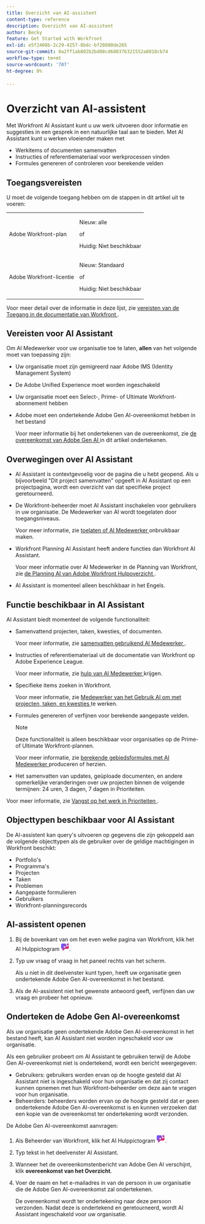 ```yaml
---
title: Overzicht van AI-assistent
content-type: reference
description: Overzicht van AI-assistent
author: Becky
feature: Get Started with Workfront
exl-id: e5f2408b-2c29-4257-8bdc-bf20880de265
source-git-commit: 0a2ff1ab802b2bd08cd680376321552a8018cb74
workflow-type: tm+mt
source-wordcount: '707'
ht-degree: 0%

---
```


# Overzicht van AI-assistent

Met Workfront AI Assistant kunt u uw werk uitvoeren door informatie en suggesties in een gesprek in een natuurlijke taal aan te bieden. Met AI Assistant kunt u werken vloeiender maken met

* Werkitems of documenten samenvatten
* Instructies of referentiemateriaal voor werkprocessen vinden
* Formules genereren of controleren voor berekende velden

## Toegangsvereisten

U moet de volgende toegang hebben om de stappen in dit artikel uit te voeren:

<table style="table-layout:auto"> 
 <col> 
 <col> 
 <tbody> 
  <tr> 
   <td role="rowheader">Adobe Workfront-plan</td> 
   <td><p>Nieuw: alle</p>
       <p>of</p>
       <p>Huidig: Niet beschikbaar</p></td>
  </tr> 
  <tr> 
   <td role="rowheader">Adobe Workfront-licentie</td> 
   <td><p>Nieuw: Standaard</p>
       <p>of</p>
       <p>Huidig: Niet beschikbaar</p></td>
  </tr> 
 </tbody> 
</table>

Voor meer detail over de informatie in deze lijst, zie [ vereisten van de Toegang in de documentatie van Workfront ](/help/quicksilver/administration-and-setup/add-users/access-levels-and-object-permissions/access-level-requirements-in-documentation.md).

## Vereisten voor AI Assistant

Om AI Medewerker voor uw organisatie toe te laten, **allen** van het volgende moet van toepassing zijn:

* Uw organisatie moet zijn gemigreerd naar Adobe IMS (Identity Management System)
* De Adobe Unified Experience moet worden ingeschakeld
* Uw organisatie moet een Select-, Prime- of Ultimate Workfront-abonnement hebben
* Adobe moet een ondertekende Adobe Gen AI-overeenkomst hebben in het bestand

  Voor meer informatie bij het ondertekenen van de overeenkomst, zie [ de overeenkomst van Adobe Gen AI ](/help/quicksilver/workfront-basics/ai-assistant/ai-assistant-overview.md#sign-the-adobe-gen-ai-agreement) in dit artikel ondertekenen.

## Overwegingen over AI Assistant

* AI Assistant is contextgevoelig voor de pagina die u hebt geopend. Als u bijvoorbeeld &quot;Dit project samenvatten&quot; opgeeft in AI Assistant op een projectpagina, wordt een overzicht van dat specifieke project geretourneerd.
* De Workfront-beheerder moet AI Assistant inschakelen voor gebruikers in uw organisatie. De Medewerker van AI wordt toegelaten door toegangsniveaus.

  Voor meer informatie, zie [ toelaten of AI Medewerker ](/help/quicksilver/workfront-basics/ai-assistant/enable-or-disable-assistant.md) onbruikbaar maken.

* Workfront Planning AI Assistant heeft andere functies dan Workfront AI Assistant.

  Voor meer informatie over AI Medewerker in de Planning van Workfront, zie [ de Planning AI van Adobe Workfront Hulpoverzicht ](/help/quicksilver/planning/general/planning-ai-assistant-overview.md).

* AI Assistant is momenteel alleen beschikbaar in het Engels.


## Functie beschikbaar in AI Assistant

AI Assistant biedt momenteel de volgende functionaliteit:

* Samenvattend projecten, taken, kwesties, of documenten.

  Voor meer informatie, zie [ samenvatten gebruikend AI Medewerker ](/help/quicksilver/workfront-basics/ai-assistant/summarize-this.md).

* Instructies of referentiemateriaal uit de documentatie van Workfront op Adobe Experience League.

  Voor meer informatie, zie [ hulp van AI Medewerker ](/help/quicksilver/workfront-basics/ai-assistant/use-ai-to-retrieve-instructions.md) krijgen.

* Specifieke items zoeken in Workfront.

  Voor meer informatie, zie [ Medewerker van het Gebruik AI om met projecten, taken, en kwesties ](/help/quicksilver/workfront-basics/ai-assistant/work-with-pti-through-ai-assisant.md) te werken.

* Formules genereren of verfijnen voor berekende aangepaste velden.

  >[!NOTE]
  >
  >Deze functionaliteit is alleen beschikbaar voor organisaties op de Prime- of Ultimate Workfront-plannen.

  Voor meer informatie, zie [ berekende gebiedsformules met AI Medewerker ](/help/quicksilver/workfront-basics/ai-assistant/use-ai-assistant-to-check-formulas.md) produceren of herzien.

* Het samenvatten van updates, geüploade documenten, en andere opmerkelijke veranderingen over uw projecten binnen de volgende termijnen: 24 uren, 3 dagen, 7 dagen in Prioriteiten.

Voor meer informatie, zie [ Vangst op het werk in Prioriteiten ](/help/quicksilver/workfront-basics/priorities/catch-me-up.md).


## Objecttypen beschikbaar voor AI Assistant

De AI-assistent kan query&#39;s uitvoeren op gegevens die zijn gekoppeld aan de volgende objecttypen als de gebruiker over de geldige machtigingen in Workfront beschikt:

* Portfolio&#39;s
* Programma&#39;s
* Projecten
* Taken
* Problemen
* Aangepaste formulieren
* Gebruikers
* Workfront-planningsrecords


## AI-assistent openen

1. Bij de bovenkant van om het even welke pagina van Workfront, klik het AI Hulppictogram ![ AI Hulppictogram ](/help/quicksilver/workfront-basics/ai-assistant/assets/ai-assistant-icon.png).
1. Typ uw vraag of vraag in het paneel rechts van het scherm.

   Als u niet in dit deelvenster kunt typen, heeft uw organisatie geen ondertekende Adobe Gen AI-overeenkomst in het bestand.

1. Als de AI-assistent niet het gewenste antwoord geeft, verfijnen dan uw vraag en probeer het opnieuw.

## Onderteken de Adobe Gen AI-overeenkomst

Als uw organisatie geen ondertekende Adobe Gen AI-overeenkomst in het bestand heeft, kan AI Assistant niet worden ingeschakeld voor uw organisatie.

Als een gebruiker probeert om AI Assistant te gebruiken terwijl de Adobe Gen AI-overeenkomst niet is ondertekend, wordt een bericht weergegeven:

* Gebruikers: gebruikers worden ervan op de hoogte gesteld dat AI Assistant niet is ingeschakeld voor hun organisatie en dat zij contact kunnen opnemen met hun Workfront-beheerder om deze aan te vragen voor hun organisatie.
* Beheerders: beheerders worden ervan op de hoogte gesteld dat er geen ondertekende Adobe Gen AI-overeenkomst is en kunnen verzoeken dat een kopie van de overeenkomst ter ondertekening wordt verzonden.

De Adobe Gen AI-overeenkomst aanvragen:

1. Als Beheerder van Workfront, klik het AI Hulppictogram ![ AI Hulppictogram ](/help/quicksilver/workfront-basics/ai-assistant/assets/ai-assistant-icon.png).
1. Typ tekst in het deelvenster AI Assistant.
1. Wanneer het de overeenkomstenbericht van Adobe Gen AI verschijnt, klik **overeenkomst van het Overzicht**.
1. Voer de naam en het e-mailadres in van de persoon in uw organisatie die de Adobe Gen AI-overeenkomst zal ondertekenen.

   De overeenkomst wordt ter ondertekening naar deze persoon verzonden. Nadat deze is ondertekend en geretourneerd, wordt AI Assistant ingeschakeld voor uw organisatie.
